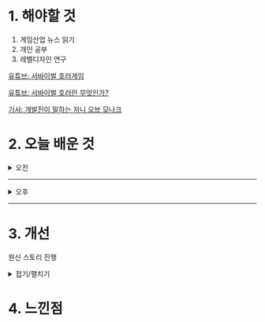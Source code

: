 
# 1. 해야할 것

1. 게임산업 뉴스 읽기 
2. 개인 공부  
3. 레벨디자인 연구

[유튜브: 서바이벌 호러게임](https://www.youtube.com/watch?v=fVJq_T20S3M)

[유튜브: 서바이벌 호러란 무엇인가?](https://www.youtube.com/watch?v=zNYkj4shgzg)

[기사: 개발진이 말하는 저니 오브 모나크](https://www.inven.co.kr/webzine/news/?news=301505)


# 2. 오늘 배운 것

<details>
<summary>오전</summary>

## 오늘의 뉴스
### 개발진이 말하는 저니 오브 모나크
![image](https://github.com/user-attachments/assets/b8db4616-1050-4d50-aa64-1f5e533698fe)
```
이름만 바뀐 리니지라이크 게임이 아닌가?
특별한 차별점이 있었다면, 컨텐츠가 있다면 이 게임을 하고 싶지 않을까?
게임을 하고 싶다라는 감정을 만들게 하려면 어떻게 해야할까?
```
</details>

****

<details>
<summary>오후</summary>


</details>

****


# 3. 개선
원신 스토리 진행

<details>
<summary>접기/펼치기</summary>

## 바다속 마왕의 궁전
![image](https://github.com/user-attachments/assets/00f1c0d0-6dc8-4ab5-8dc7-c8f9eeebbc3a)

![image](https://github.com/user-attachments/assets/3ff0e0e9-43e2-4e83-a7ee-efcfe341fb39)

![image](https://github.com/user-attachments/assets/d5e45ebe-1f04-43a8-b7a7-e3c8992f1933)

![image](https://github.com/user-attachments/assets/0ceb74b0-715a-4c4e-bae0-92736b153834)

![image](https://github.com/user-attachments/assets/f178fd06-5dfc-4e37-aeb3-1d359c292429)

![image](https://github.com/user-attachments/assets/eda01652-aa30-4f92-affa-a03be08f6cb4)

![image](https://github.com/user-attachments/assets/cca2410d-a5c8-4553-a882-c9e28783f3e5)

![image](https://github.com/user-attachments/assets/e127aaa3-7239-4ca8-8ce6-1147c67b8d62)

![image](https://github.com/user-attachments/assets/69b4723e-c972-41d5-8474-799eb52b4c67)
```
워프포탈을 이용해서 동선을 유도하고 다음 구역을 노출하여 탐험하게 유도했다.
```
![image](https://github.com/user-attachments/assets/3285f1fb-e2c9-4545-8c16-c009758cd493)

![image](https://github.com/user-attachments/assets/93b0f70d-3272-4e6b-b634-d2c9f77a4e9f)
```
기믹을 이용하여 레벨을 돌아다니게 유도해서 레벨 전체 구조를 인식하게 도와준다.
```
![image](https://github.com/user-attachments/assets/95fcd9a4-1852-4274-8e06-47354029672b)

</details>



# 4. 느낀점



